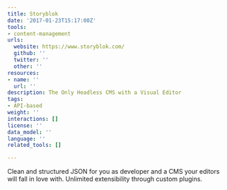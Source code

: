 ```yaml
---
title: Storyblok
date: '2017-01-23T15:17:00Z'
tools:
- content-management
urls:
  website: https://www.storyblok.com/
  github: ''
  twitter: ''
  other: ''
resources:
- name: ''
  url: ''
description: The Only Headless CMS with a Visual Editor
tags:
- API-based
weight: ''
interactions: []
license: ''
data_model: ''
language: ''
related_tools: []

---
```

Clean and structured JSON for you as developer and a CMS your editors will fall in love with. Unlimited extensibility through custom plugins.
